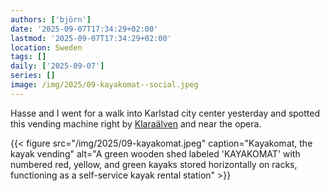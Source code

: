 ```yaml
---
authors: ['björn']
date: '2025-09-07T17:34:29+02:00'
lastmod: '2025-09-07T17:34:29+02:00'
location: Sweden
tags: []
daily: ['2025-09-07']
series: []
image: /img/2025/09-kayakomat--social.jpeg
---
```

Hasse and I went for a walk into Karlstad city center yesterday and spotted this vending machine right by [Klaraälven](https://en.wikipedia.org/wiki/Klarälven) and near the opera.

{{< figure src="/img/2025/09-kayakomat.jpeg" caption="Kayakomat, the kayak vending" alt="A green wooden shed labeled 'KAYAKOMAT' with numbered red, yellow, and green kayaks stored horizontally on racks, functioning as a self-service kayak rental station" >}}
